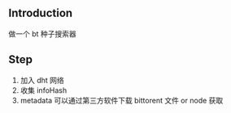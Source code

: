 ## Introduction
做一个 bt 种子搜索器

## Step
1. 加入 dht 网络
2. 收集 infoHash
3. metadata 可以通过第三方软件下载 bittorent 文件 or node 获取
